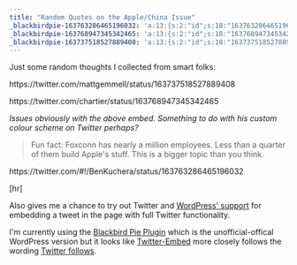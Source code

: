 ```yaml
---
title: "Random Quotes on the Apple/China Issue"
_blackbirdpie-163763286465196032: 'a:13:{s:2:"id";s:18:"163763286465196032";s:11:"screen_name";s:10:"BenKuchera";s:9:"real_name";s:10:"BenKuchera";s:10:"tweet_text";s:125:"Dear Apple: please pay workers more, but lower the price on your products. Signed: people who think this will somehow happen.";s:6:"source";s:3:"web";s:11:"profile_pic";s:64:"http://a2.twimg.com/profile_images/1489443953/Ben_bw2_normal.jpg";s:16:"profile_bg_color";s:6:"C0DEED";s:15:"profile_bg_tile";s:0:"";s:16:"profile_bg_image";s:47:"http://a0.twimg.com/images/themes/theme1/bg.png";s:18:"profile_text_color";s:6:"333333";s:18:"profile_link_color";s:6:"0084B4";s:10:"time_stamp";s:10:"1327879184";s:10:"utc_offset";s:6:"-18000";}'
_blackbirdpie-163768947345342465: 'a:13:{s:2:"id";s:18:"163768947345342465";s:11:"screen_name";s:8:"chartier";s:9:"real_name";s:14:"David Chartier";s:10:"tweet_text";s:137:"Fun fact: Foxconn has nearly a million employees. Less than a quarter of them build Apple''s stuff. This is a bigger topic than you think.";s:6:"source";s:76:"<a href="http://tapbots.com/tweetbot" rel="nofollow">Tweetbot for iPhone</a>";s:11:"profile_pic";s:68:"http://a1.twimg.com/profile_images/1683548990/me_jubilant_normal.png";s:16:"profile_bg_color";s:6:"000000";s:15:"profile_bg_tile";s:0:"";s:16:"profile_bg_image";s:94:"http://a2.twimg.com/profile_background_images/412746226/temp_kuvva_production_5875_9185_1.jpeg";s:18:"profile_text_color";s:6:"ffffff";s:18:"profile_link_color";s:6:"008b6e";s:10:"time_stamp";s:10:"1327880534";s:10:"utc_offset";s:6:"-21600";}'
_blackbirdpie-163737518527889408: 'a:13:{s:2:"id";s:18:"163737518527889408";s:11:"screen_name";s:11:"mattgemmell";s:9:"real_name";s:12:"Matt Gemmell";s:10:"tweet_text";s:104:"An iPad, costing $500, and first-world guilt based on faulty understanding of economics. Pick any three.";s:6:"source";s:101:"<a href="http://itunes.apple.com/us/app/twitter/id409789998?mt=12" rel="nofollow">Twitter for Mac</a>";s:11:"profile_pic";s:79:"http://a2.twimg.com/profile_images/1683442179/gemmell_contemplative2_normal.jpg";s:16:"profile_bg_color";s:6:"C0DEED";s:15:"profile_bg_tile";s:0:"";s:16:"profile_bg_image";s:47:"http://a0.twimg.com/images/themes/theme1/bg.png";s:18:"profile_text_color";s:6:"333333";s:18:"profile_link_color";s:6:"0084B4";s:10:"time_stamp";s:10:"1327873041";s:10:"utc_offset";s:1:"0";}'
---
```

<p>Just some random thoughts I collected from smart folks:</p>
<p>https://twitter.com/mattgemmell/status/163737518527889408</p>
<p>https://twitter.com/chartier/status/163768947345342465</p>
<p><em>Issues obviously with the above embed. Something to do with his custom colour scheme on Twitter perhaps?</em></p>
<blockquote><p>
  Fun fact: Foxconn has nearly a million employees. Less than a quarter of them build Apple's stuff. This is a bigger topic than you think.
</p></blockquote>
<p>https://twitter.com/#!/BenKuchera/status/163763286465196032</p>
<p>[hr]</p>
<p>Also gives me a chance to try out Twitter and <a href="http://en.support.wordpress.com/twitter-embeds/">WordPress' support</a> for embedding a tweet in the page with full Twitter functionality.</p>
<p>I'm currently using the <a href="http://wordpress.org/extend/plugins/twitter-blackbird-pie/">Blackbird Pie Plugin</a> which is the unofficial-offical WordPress version but it looks like <a href="http://wordpress.org/extend/plugins/twitter-embed/">Twitter-Embed</a> more closely follows the wording <a href="https://dev.twitter.com/docs/embedded-tweets">Twitter follows</a>.</p>
